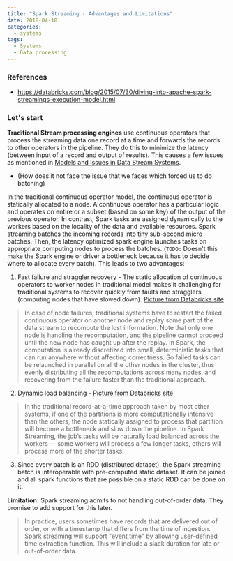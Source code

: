 ```yaml
---
title: "Spark Streaming - Advantages and Limitations"
date: 2018-04-18
categories:
  - systems
tags:
  - Systems
  - Data processing
---
```


### References
- https://databricks.com/blog/2015/07/30/diving-into-apache-spark-streamings-execution-model.html


### Let's start
**Traditional Stream processing engines** use continuous operators that  process the streaming data one record at a time and forwards the records to other operators in the pipeline. They do this to minimize the latency (between input of a record and output of results). This causes a few issues as mentioned in [Models and Issues in Data Stream Systems](https://infolab.usc.edu/csci599/Fall2002/paper/DML2_streams-issues.pdf "Models and Issues in Data Stream Systems").

- (How does it not face the issue that we faces which forced us to do batching)

In the traditional continuous operator model, the continuous operator is statically allocated to a node. A continuous operator has a particular logic and operates on entire or a subset (based on some key) of the output of the previous operator. In contrast, Spark tasks are assigned dynamically to the workers based on the locality of the data and available resources. Spark streaming batches the incoming records into tiny sub-second micro batches. Then, the latency optimized spark engine launches tasks on appropriate computing nodes to process the batches. (`TODO:` Doesn't this make the Spark engine or driver a bottleneck because it has to decide where to allocate every batch).  This leads to two advantages:
1. Fast failure and straggler recovery - The static allocation of continuous operators to worker nodes in traditional model makes it challenging for traditional systems to recover quickly from faults and stragglers (computing nodes that have slowed down). [Picture from Databricks site](https://databricks.com/wp-content/uploads/2015/07/image41-1024x602.png)
> In case of node failures, traditional systems have to restart the failed continuous operator on another node and replay some part of the data stream to recompute the lost information. Note that only one node is handling the recomputation, and the pipeline cannot proceed until the new node has caught up after the replay. In Spark, the computation is already discretized into small, deterministic tasks that can run anywhere without affecting correctness. So failed tasks can be relaunched in parallel on all the other nodes in the cluster, thus evenly distributing all the recomputations across many nodes, and recovering from the failure faster than the traditional approach.


2. Dynamic load balancing - [Picture from Databricks site](https://databricks.com/wp-content/uploads/2015/07/image31-1024x581.png)

> In the traditional record-at-a-time approach taken by most other systems, if one of the partitions is more computationally intensive than the others, the node statically assigned to process that partition will become a bottleneck and slow down the pipeline. In Spark Streaming, the job’s tasks will be naturally load balanced across the workers — some workers will process a few longer tasks, others will process more of the shorter tasks.

3. Since every batch is an RDD (distributed dataset), the Spark streaming batch is interoperable with pre-computed static dataset. It can be joined and all spark functions that are possible on a static RDD can be done on it.

**Limitation:** Spark streaming admits to not handling out-of-order data.  They promise to add support for this later.
> In practice, users sometimes have records that are delivered out of order, or with a timestamp that differs from the time of ingestion. Spark streaming will support "event time" by allowing user-defined time extraction function. This will include a slack duration for late or out-of-order data.




